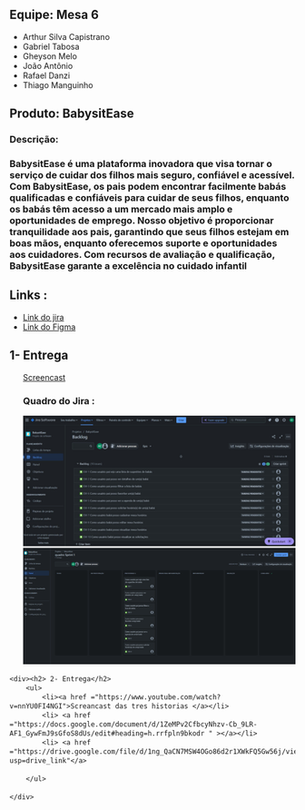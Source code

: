 <html lang="pt-br">
<head>
    <meta charset="UTF-8">
    <meta name="viewport" content="width=device-width, initial-scale=1.0">
    <link rel="stylesheet" href="styles.css">
</head>
<body>
    <div class="team">
        <h2>Equipe: Mesa 6</h2>
        <ul>
            <li>Arthur Silva Capistrano</li>
            <li>Gabriel Tabosa</li>
            <li>Gheyson Melo</li>
            <li>João Antônio</li>
            <li>Rafael Danzi</li>
            <li>Thiago Manguinho</li>
        </ul>
    </div>
    <div>
    <h2>Produto: BabysitEase</h2>
        <h3>Descrição:<h3>
<p>  BabysitEase é uma plataforma inovadora que visa tornar o serviço de cuidar dos filhos mais seguro, confiável e acessível. Com BabysitEase, os pais podem encontrar facilmente babás qualificadas e confiáveis para cuidar de seus filhos, enquanto os babás têm acesso a um mercado mais amplo e oportunidades de emprego. Nosso objetivo é proporcionar tranquilidade aos pais, garantindo que seus filhos estejam em boas mãos, enquanto oferecemos suporte e oportunidades aos cuidadores. Com recursos de avaliação e qualificação, BabysitEase garante a excelência no cuidado infantil</p>
    </div>
    <div>
        <h2>Links : </h2>
        <ul>
            <li><a href = "https://projeto-fds.atlassian.net/jira/software/projects/EW/boards/2">Link do jira</a></li>
            <li><a href = "https://www.figma.com/file/KL098ypwC8jrrPUnRASYJm?type=design">Link do Figma</a> </li>
        </ul>
    </div>
    <div><h2> 1- Entrega </h2>
        <ul>  
            <a href="https://www.youtube.com/watch?v=0sU1ZieJ0rc">Screencast</a></li>
            <p> </p>
            <h3>Quadro do Jira :</h3> 
            <img src = "prints/Backlog_Primeira-Entrega.jpeg"/>
            <img src = "prints/Quadro_Primeira_Entrega.png"/>
        </ul>
    </div> 

    <div><h2> 2- Entrega</h2>
        <ul>
            <li><a href ="https://www.youtube.com/watch?v=nnYU0FI4NGI">Screancast das tres historias </a></li>
            <li> <a href ="https://docs.google.com/document/d/1ZeMPv2CfbcyNhzv-Cb_9LR-AF1_GywFmJ9sGfoS8dUs/edit#heading=h.rrfpln9bkodr " ></a></li>
            <li> <a href ="https://drive.google.com/file/d/1ng_QaCN7MSW4OGo86d2r1XWkFQ5Gw56j/view?usp=drive_link"</a>
            
        </ul>

    </div>
    
       
</body>
</html>
